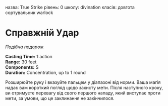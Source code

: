 назва: True Strike рівень: 0 школу: divination класів: довгота сортувальник warlock

# Справжній Удар
_Подібна подорож_

**Casting Time:** 1 action    
**Range:** 30 feet    
**Components:** S    
**Duration:** Concentration, up to 1 round

Розширюйте руку і вказуйте пальцем у діапазоні від норми. Ваша магія надає вам короткий погляд щодо захисту мети. Після наступного кроку, ви отримуєте перевагу від свого першого нападу, який виступає проти мети, за умови, що це заклинання не закінчилося.